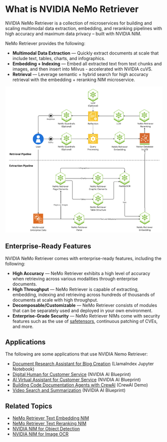 # What is NVIDIA NeMo Retriever

NVIDIA NeMo Retriever is a collection of microservices 
for building and scaling multimodal data extraction, embedding, and reranking pipelines 
with high accuracy and maximum data privacy – built with NVIDIA NIM.

NeMo Retriever provides the following:

- **Multimodal Data Extraction** — Quickly extract documents at scale that include text, tables, charts, and infographics.
- **Embedding + Indexing** — Embed all extracted text from text chunks and images, and then insert into Milvus - accelerated with NVIDIA cuVS.
- **Retrieval** — Leverage semantic + hybrid search for high accuracy retrieval with the embedding + reranking NIM microservice.


![Overview diagram](extraction/images/overview-retriever.png)


## Enterprise-Ready Features

NVIDIA NeMo Retriever comes with enterprise-ready features, including the following:

- **High Accuracy** — NeMo Retriever exhibits a high level of accuracy when retrieving across various modalities through enterprise documents. 
- **High Throughput** — NeMo Retriever is capable of extracting, embedding, indexing and retrieving across hundreds of thousands of documents at scale with high throughput. 
- **Decomposable/Customizable** — NeMo Retriever consists of modules that can be separately used and deployed in your own environment. 
- **Enterprise-Grade Security** — NeMo Retriever NIMs come with security features such as the use of [safetensors](https://huggingface.co/docs/safetensors/index), continuous patching of CVEs, and more. 



## Applications

The following are some applications that use NVIDIA Nemo Retriever:

- [Document Research Assistant for Blog Creation](https://github.com/run-llama/llama_index/blob/main/docs/docs/examples/agent/nvidia_document_research_assistant_for_blog_creation.ipynb) (LlamaIndex Jupyter Notebook)
- [Digital Human for Customer Service](https://github.com/NVIDIA-AI-Blueprints/digital-human) (NVIDIA AI Blueprint)
- [AI Virtual Assistant for Customer Service](https://github.com/NVIDIA-AI-Blueprints/ai-virtual-assistant) (NVIDIA AI Blueprint)
- [Building Code Documentation Agents with CrewAI](https://github.com/crewAIInc/nvidia-demo) (CrewAI Demo)
- [Video Search and Summarization](https://github.com/NVIDIA-AI-Blueprints/video-search-and-summarization) (NVIDIA AI Blueprint)

<!-- [Build an Enterprise RAG Pipeline](https://github.com/NVIDIA-AI-Blueprints/rag/tree/v2.0.0) -->



## Related Topics

- [NeMo Retriever Text Embedding NIM](https://docs.nvidia.com/nim/nemo-retriever/text-embedding/latest/overview.html)
- [NeMo Retriever Text Reranking NIM](https://docs.nvidia.com/nim/nemo-retriever/text-reranking/latest/overview.html)
- [NVIDIA NIM for Object Detection](https://docs.nvidia.com/nim/ingestion/object-detection/latest/overview.html)
- [NVIDIA NIM for Image OCR](https://docs.nvidia.com/nim/ingestion/table-extraction/latest/overview.html)
